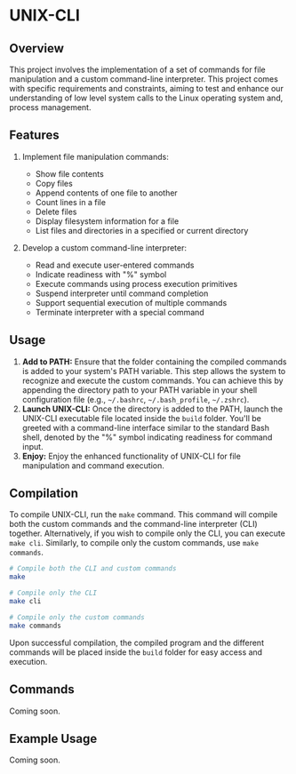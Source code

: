 # UNIX-CLI

## Overview

This project involves the implementation of a set of commands for file manipulation and a custom command-line interpreter. This project comes with specific requirements and constraints, aiming to test and enhance our understanding of low level system calls to the Linux operating system and, process management.

## Features

1. Implement file manipulation commands:

   - Show file contents
   - Copy files
   - Append contents of one file to another
   - Count lines in a file
   - Delete files
   - Display filesystem information for a file
   - List files and directories in a specified or current directory

2. Develop a custom command-line interpreter:

   - Read and execute user-entered commands
   - Indicate readiness with "%" symbol
   - Execute commands using process execution primitives
   - Suspend interpreter until command completion
   - Support sequential execution of multiple commands
   - Terminate interpreter with a special command

## Usage

1. **Add to PATH:** Ensure that the folder containing the compiled commands is added to your system's PATH variable. This step allows the system to recognize and execute the custom commands. You can achieve this by appending the directory path to your PATH variable in your shell configuration file (e.g., `~/.bashrc`, `~/.bash_profile`, `~/.zshrc`).
2. **Launch UNIX-CLI:** Once the directory is added to the PATH, launch the UNIX-CLI executable file located inside the `build` folder. You'll be greeted with a command-line interface similar to the standard Bash shell, denoted by the "%" symbol indicating readiness for command input.
3. **Enjoy:** Enjoy the enhanced functionality of UNIX-CLI for file manipulation and command execution.

## Compilation

To compile UNIX-CLI, run the `make` command. This command will compile both the custom commands and the command-line interpreter (CLI) together. Alternatively, if you wish to compile only the CLI, you can execute `make cli`. Similarly, to compile only the custom commands, use `make commands`.

```bash
# Compile both the CLI and custom commands
make

# Compile only the CLI
make cli

# Compile only the custom commands
make commands
```

Upon successful compilation, the compiled program and the different commands will be placed inside the `build` folder for easy access and execution.

## Commands

Coming soon.

## Example Usage

Coming soon.
